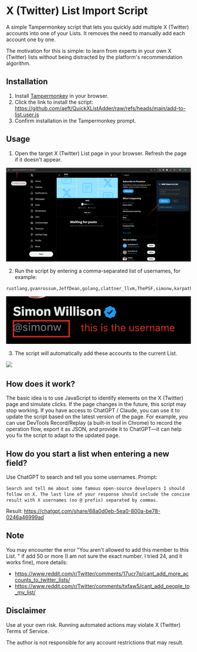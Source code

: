 # X (Twitter) List Import Script

A simple Tampermonkey script that lets you quickly add multiple X (Twitter) accounts into one of your Lists. It removes the need to manually add each account one by one.

The motivation for this is simple: to learn from experts in your own X (Twitter) lists without being distracted by the platform's recommendation algorithm.

## Installation

1. Install [Tampermonkey](https://www.tampermonkey.net/) in your browser.
2. Click the link to install the script: https://github.com/aeft/QuickXListAdder/raw/refs/heads/main/add-to-list.user.js
3. Confirm installation in the Tampermonkey prompt.

## Usage

1. Open the target X (Twitter) List page in your browser. Refresh the page if it doesn't appear.

![1755328860623](./assets/1755328860623.png)

2. Run the script by entering a comma-separated list of usernames, for example:

```text
rustlang,gvanrossum,JeffDean,golang,clattner_llvm,ThePSF,simonw,karpathy
```

![1755370558934](./assets/1755370558934.png)

3. The script will automatically add these accounts to the current List.

![](./assets/20250816_003418.gif)

## How does it work?
The basic idea is to use JavaScript to identify elements on the X (Twitter) page and simulate clicks. If the page changes in the future, this script may stop working. If you have access to ChatGPT / Claude, you can use it to update the script based on the latest version of the page. For example, you can use DevTools Record/Replay (a built-in tool in Chrome) to record the operation flow, export it as JSON, and provide it to ChatGPT—it can help you fix the script to adapt to the updated page.

## How do you start a list when entering a new field?

Use ChatGPT to search and tell you some usernames.
Prompt:

```text
Search and tell me about some famous open-source developers I should follow on X. The last line of your response should include the concise result with X usernames (no @ prefix) separated by commas.
```

Result: https://chatgpt.com/share/68a0d0eb-5ea0-800a-be78-0246a46999ad

## Note

You may encounter the error "You aren't allowed to add this member to this List.
" if add 50 or more (I am not sure the exact number. I tried 24, and it works fine), more details:

- https://www.reddit.com/r/Twitter/comments/17ucr7q/cant_add_more_accounts_to_twitter_lists/
- https://www.reddit.com/r/Twitter/comments/txfaw5/cant_add_people_to_my_list/

## Disclaimer

Use at your own risk. Running automated actions may violate X (Twitter) Terms of Service.

The author is not responsible for any account restrictions that may result.

